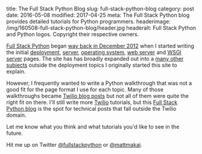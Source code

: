 title: The Full Stack Python Blog
slug: full-stack-python-blog
category: post
date: 2016-05-08
modified: 2017-04-25
meta: The Full Stack Python blog provides detailed tutorials for Python programmers.
headerimage: /img/160508-full-stack-python-blog/header.jpg
headeralt: Full Stack Python and Python logos. Copyright their respective owners.


[Full Stack Python](https://www.fullstackpython.com/) began 
[way back in December 2012](/change-log.html)
when I started writing the initial [deployment](/deployment.html), 
[server](/servers.html), [operating system](/operating-systems.html), 
[web server](/web-servers.html) and [WSGI server](/wsgi-servers.html) pages. 
The site has has broadly expanded out into a 
[many other subjects](/table-of-contents.html) outside the deployment 
topics I originally started this site to explain.

However, I frequently wanted to write a Python walkthrough that was not a
good fit for the page format I use for each topic. Many of those walkthroughs
became [Twilio blog posts](https://www.twilio.com/blog/author/mmakai)
but not all of them were quite the right fit on there. I'll still write
more [Twilio](/twilio.html) tutorials, but this 
[Full Stack Python blog](/blog.html) is the spot for technical posts that 
fall outside the Twilio domain.

Let me know what you think and what tutorials you'd like to see in the 
future. 

Hit me up on Twitter [@fullstackpython](https://twitter.com/fullstackpython)
or [@mattmakai](https://twitter.com/mattmakai).

